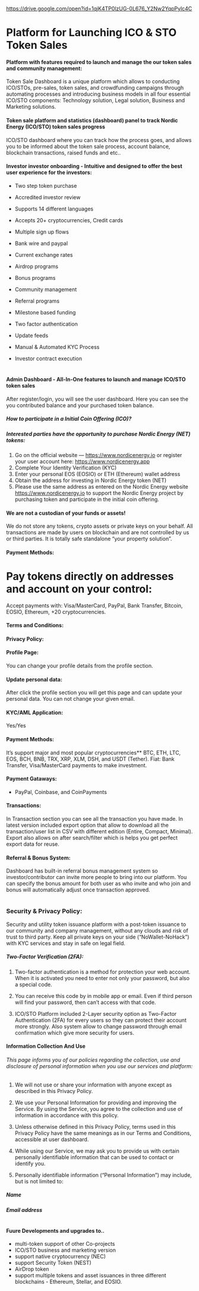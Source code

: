 https://drive.google.com/open?id=1qjK4TP0lzUG-0L676_Y2Nw2YqpPylc4C


# Platform for Launching ICO & STO Token Sales



#### Platform with features required to launch and manage the our token sales and community management:

Token Sale Dashboard is a unique platform which allows to conducting ICO/STOs, pre-sales, token sales, and crowdfunding campaigns through automating processes and introducing business models in all four essential ICO/STO components: Technology solution, Legal solution, Business and Marketing solutions.



#### Token sale platform and statistics (dashboard) panel to track Nordic Energy (ICO/STO) token sales progress

ICO/STO dashboard where you can track how the process goes, and allows you to be informed about the token sale process, account balance, blockchain transactions, raised funds and etc..



#### Investor investor onboarding - Intuitive and designed to offer the best user experience for the investors:


- Two step token purchase

- Accredited investor review

- Supports 14 different languages

- Accepts 20+ cryptocurrencies, Credit cards

- Multiple sign up flows

- Bank wire and paypal

- Current exchange rates

- Airdrop programs

- Bonus programs

- Community management

- Referral programs

- Milestone based funding

- Two factor authentication

- Update feeds

- Manual & Automated KYC Process

- Investor contract execution


#


#### Admin Dashboard - All-In-One features to launch and manage ICO/STO token sales

After register/login, you will see the user dashboard. Here you can see the you contributed balance and your purchased token balance.


##### How to participate in a Initial Coin Offering (ICO)?

##### Interested parties have the opportunity to purchase Nordic Energy (NET) tokens:

1.	Go on the official website — https://www.nordicenergy.io or register your user account here: https://www.nordicenergy.app
2.	Complete Your Identity Verification (KYC)
3.	Enter your personal EOS (EOSIO) or ETH (Ethereum) wallet address
4.	Obtain the address for investing in Nordic Energy token (NET)
5.	Please use the same address as entered on the Nordic Energy website https://www.nordicenergy.io to support the Nordic      Energy project by purchasing token and participate in the initial coin offering. 


#### We are not a custodian of your funds or assets!

We do not store any tokens, crypto assets or private keys on your behalf. All transactions are made by users on blockchain and are not controlled by us or third parties. It is totally safe standalone “your property solution”.


#### Payment Methods:

# Pay tokens directly on addresses and account on your control:

Accept payments with: Visa/MasterCard, PayPal, Bank Transfer, Bitcoin, EOSIO, Ethereum, +20 cryptocurrencies. 


#### Terms and Conditions:



#### Privacy Policy:



#### Profile Page:

You can change your profile details from the profile section.



#### Update personal data:

After click the profile section you will get this page and can update your personal data. You can not change your given email.



#### KYC/AML Application:

Yes/Yes


#### Payment Methods:

It’s support major and most popular cryptocurrencies** BTC, ETH, LTC, EOS, BCH, BNB, TRX, XRP, XLM, DSH, and USDT (Tether). Fiat: Bank Transfer, Visa/MasterCard payments to make investment.


#### Payment Gataways:

- PayPal, Coinbase, and CoinPayments


#### Transactions:

In Transaction section you can see all the transaction you have made. In latest version included export option that allow to download all the transaction/user list in CSV with different edition (Entire, Compact, Minimal). Export also allows on after search/filter which is helps you get perfect export data for reuse.


#### Referral & Bonus System:

Dashboard has built-in referral bonus management system so investor/contributor can invite more people to bring into our platform. You can specify the bonus amount for both user as who invite and who join and bonus will automatically adjust once transaction approved.

#

### Security & Privacy Policy:

Security and utility token issuance platform with a post-token issuance to our community and company management, without any clouds and risk of trust to third party. Keep all private keys on your side (“NoWallet-NoHack”) with KYC services and stay in safe on legal field. 


##### Two-Factor Verification (2FA):

1. Two-factor authentication is a method for protection your web account. When it is activated you need to enter not only your password, but also a special code. 

2. You can receive this code by in mobile app or email. Even if third person will find your password, then can’t access with that code.

3. ICO/STO Platform included 2-Layer security option as Two-Factor Authentication (2FA) for every users so they can protect their account more strongly. Also system allow to change password through email confirmation which give more security for users.



#### Information Collection And Use

###### This page informs you of our policies regarding the collection, use and disclosure of personal information when you use our services and platform:

1. We will not use or share your information with anyone except as described in this Privacy Policy.

2. We use your Personal Information for providing and improving the Service. By using the Service, you agree to the collection and use of information in accordance with this policy.

3. Unless otherwise defined in this Privacy Policy, terms used in this Privacy Policy have the same meanings as in our Terms and Conditions, accessible at user dashboard.

4. While using our Service, we may ask you to provide us with certain personally identifiable information that can be used to contact or identify you. 

5. Personally identifiable information (“Personal Information”) may include, but is not limited to:


##### Name

##### Email address

#

#### Fuure Developments and upgrades to..

- multi-token support of other Co-projects
- ICO/STO business and marketing version
- support native cryptocurrency (NEC)
- support Security Token (NEST)
- AirDrop token
- support multiple tokens and asset issuances in three different blockchains - Ethereum, Stellar, and EOSIO.

#
